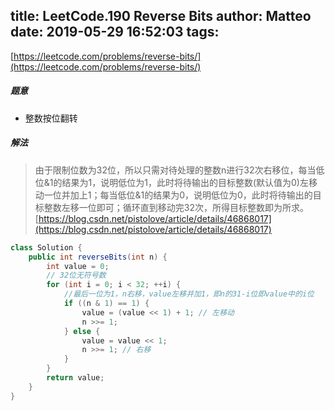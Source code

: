 title: LeetCode.190 Reverse Bits
author: Matteo
date: 2019-05-29 16:52:03
tags:
---
[https://leetcode.com/problems/reverse-bits/](https://leetcode.com/problems/reverse-bits/)
##### 题意
* 整数按位翻转
##### 解法
> 由于限制位数为32位，所以只需对待处理的整数n进行32次右移位，每当低位&1的结果为1，说明低位为1，此时将待输出的目标整数(默认值为0)左移动一位并加上1；每当低位&1的结果为0，说明低位为0，此时将待输出的目标整数左移一位即可；循环直到移动完32次，所得目标整数即为所求。
[https://blog.csdn.net/pistolove/article/details/46868017](https://blog.csdn.net/pistolove/article/details/46868017)

```java
class Solution {
    public int reverseBits(int n) {
        int value = 0;
        // 32位无符号数
        for (int i = 0; i < 32; ++i) {
            //最后一位为1，n右移，value左移并加1，即n的31-i位即value中的i位
            if ((n & 1) == 1) {
                value = (value << 1) + 1; // 左移动
                n >>= 1;
            } else {
                value = value << 1;
                n >>= 1; // 右移
            }
        }
        return value;
    }
}
```